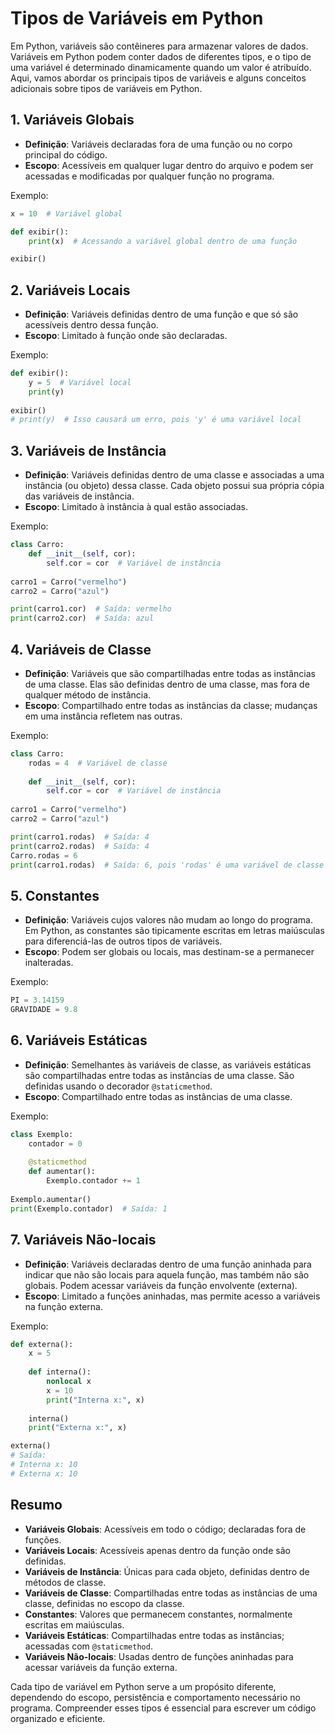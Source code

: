 # Tipos de Variáveis em Python

Em Python, variáveis são contêineres para armazenar valores de dados. Variáveis em Python podem conter dados de diferentes tipos, e o tipo de uma variável é determinado dinamicamente quando um valor é atribuído. Aqui, vamos abordar os principais tipos de variáveis e alguns conceitos adicionais sobre tipos de variáveis em Python.

## 1. Variáveis Globais

- **Definição**: Variáveis declaradas fora de uma função ou no corpo principal do código.
- **Escopo**: Acessíveis em qualquer lugar dentro do arquivo e podem ser acessadas e modificadas por qualquer função no programa.

Exemplo:
  ```python
  x = 10  # Variável global
  
  def exibir():
      print(x)  # Acessando a variável global dentro de uma função
  
  exibir()
  ```

## 2. Variáveis Locais
- **Definição**: Variáveis definidas dentro de uma função e que só são acessíveis dentro dessa função.
- **Escopo**: Limitado à função onde são declaradas.

Exemplo:
  ```python
  def exibir():
      y = 5  # Variável local
      print(y)
      
  exibir()
  # print(y)  # Isso causará um erro, pois 'y' é uma variável local
  ```

## 3. Variáveis de Instância
- **Definição**: Variáveis definidas dentro de uma classe e associadas a uma instância (ou objeto) dessa classe. Cada objeto possui sua própria cópia das variáveis de instância.
- **Escopo**: Limitado à instância à qual estão associadas.

Exemplo:
  ```python
  class Carro:
      def __init__(self, cor):
          self.cor = cor  # Variável de instância
          
  carro1 = Carro("vermelho")
  carro2 = Carro("azul")
  
  print(carro1.cor)  # Saída: vermelho
  print(carro2.cor)  # Saída: azul
  ```

## 4. Variáveis de Classe
- **Definição**: Variáveis que são compartilhadas entre todas as instâncias de uma classe. Elas são definidas dentro de uma classe, mas fora de qualquer método de instância.
- **Escopo**: Compartilhado entre todas as instâncias da classe; mudanças em uma instância refletem nas outras.

Exemplo:
  ```python
  class Carro:
      rodas = 4  # Variável de classe
      
      def __init__(self, cor):
          self.cor = cor  # Variável de instância
          
  carro1 = Carro("vermelho")
  carro2 = Carro("azul")
  
  print(carro1.rodas)  # Saída: 4
  print(carro2.rodas)  # Saída: 4
  Carro.rodas = 6
  print(carro1.rodas)  # Saída: 6, pois 'rodas' é uma variável de classe
  ```

## 5. Constantes
- **Definição**: Variáveis cujos valores não mudam ao longo do programa. Em Python, as constantes são tipicamente escritas em letras maiúsculas para diferenciá-las de outros tipos de variáveis.
- **Escopo**: Podem ser globais ou locais, mas destinam-se a permanecer inalteradas.

Exemplo:
  ```python
  PI = 3.14159
  GRAVIDADE = 9.8
  ```

## 6. Variáveis Estáticas
- **Definição**: Semelhantes às variáveis de classe, as variáveis estáticas são compartilhadas entre todas as instâncias de uma classe. São definidas usando o decorador `@staticmethod`.
- **Escopo**: Compartilhado entre todas as instâncias de uma classe.

Exemplo:
  ```python
  class Exemplo:
      contador = 0
      
      @staticmethod
      def aumentar():
          Exemplo.contador += 1
          
  Exemplo.aumentar()
  print(Exemplo.contador)  # Saída: 1
  ```

## 7. Variáveis Não-locais
- **Definição**: Variáveis declaradas dentro de uma função aninhada para indicar que não são locais para aquela função, mas também não são globais. Podem acessar variáveis da função envolvente (externa).
- **Escopo**: Limitado a funções aninhadas, mas permite acesso a variáveis na função externa.

Exemplo:
  ```python
  def externa():
      x = 5
      
      def interna():
          nonlocal x
          x = 10
          print("Interna x:", x)
      
      interna()
      print("Externa x:", x)

  externa()
  # Saída:
  # Interna x: 10
  # Externa x: 10
  ```

## Resumo
- **Variáveis Globais**: Acessíveis em todo o código; declaradas fora de funções.
- **Variáveis Locais**: Acessíveis apenas dentro da função onde são definidas.
- **Variáveis de Instância**: Únicas para cada objeto, definidas dentro de métodos de classe.
- **Variáveis de Classe**: Compartilhadas entre todas as instâncias de uma classe, definidas no escopo da classe.
- **Constantes**: Valores que permanecem constantes, normalmente escritas em maiúsculas.
- **Variáveis Estáticas**: Compartilhadas entre todas as instâncias; acessadas com `@staticmethod`.
- **Variáveis Não-locais**: Usadas dentro de funções aninhadas para acessar variáveis da função externa.

Cada tipo de variável em Python serve a um propósito diferente, dependendo do escopo, persistência e comportamento necessário no programa. Compreender esses tipos é essencial para escrever um código organizado e eficiente.
